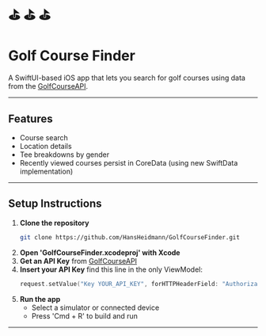 # ⛳️ ⛳️ ⛳️
# Golf Course Finder

A SwiftUI-based iOS app that lets you search for golf courses using data from the [GolfCourseAPI](https://golfcourseapi.com/).

---

## Features

- Course search
- Location details  
- Tee breakdowns by gender
- Recently viewed courses persist in CoreData (using new SwiftData implementation)

---

## Setup Instructions

1. **Clone the repository**
   ```bash
   git clone https://github.com/HansHeidmann/GolfCourseFinder.git
2. **Open 'GolfCourseFinder.xcodeproj' with Xcode**
3. **Get an API Key** from [GolfCourseAPI](https://golfcourseapi.com/)
4. **Insert your API Key**
   find this line in the only ViewModel:
   ```swift
   request.setValue("Key YOUR_API_KEY", forHTTPHeaderField: "Authorization")
6. **Run the app**
   - Select a simulator or connected device
   - Press 'Cmd + R' to build and run

---
